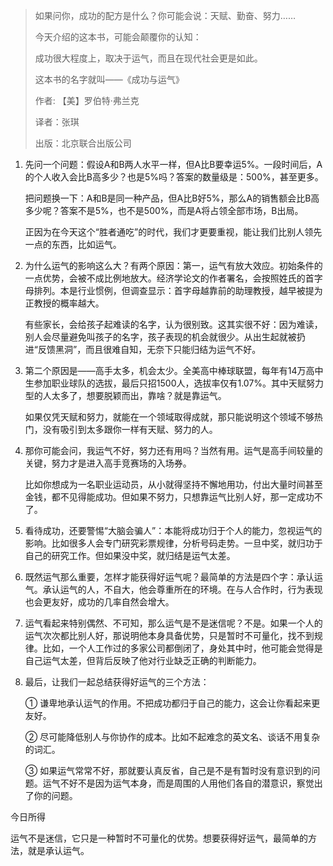 > 如果问你，成功的配方是什么？你可能会说：天赋、勤奋、努力……
>
> 今天介绍的这本书，可能会颠覆你的认知：
>
> 成功很大程度上，取决于运气，而且在现代社会更是如此。
>
> 这本书的名字就叫——《成功与运气》
>
> 作者:  【美】罗伯特·弗兰克 
>
> 译者：张琪
>
> 出版：北京联合出版公司
>

 

1. 先问一个问题：假设A和B两人水平一样，但A比B要幸运5%。一段时间后，A的个人收入会比B高多少？也是5%吗？答案的数量级是：500%，甚至更多。

   把问题换一下：A和B是同一种产品，但A比B好5%，那么A的销售额会比B高多少呢？答案不是5%，也不是500%，而是A将占领全部市场，B出局。

   正因为在今天这个“胜者通吃”的时代，我们才更要重视，能让我们比别人领先一点的东西，比如运气。

 

2. 为什么运气的影响这么大？有两个原因：第一，运气有放大效应。初始条件的一点优势，会被不成比例地放大。经济学论文的作者署名，会按照姓氏的首字母排列。本是行业惯例，但调查显示：首字母越靠前的助理教授，越早被提为正教授的概率越大。

   有些家长，会给孩子起难读的名字，认为很别致。这其实很不好：因为难读，别人会尽量避免叫孩子的名字，孩子表现的机会就很少。从出生起就被扔进“反馈黑洞”，而且很难自知，无奈下只能归结为运气不好。



3. 第二个原因是——高手太多，机会太少。全美高中棒球联盟，每年有14万高中生参加职业球队的选拔，最后只招1500人，选拔率仅有1.07%。其中天赋努力型的人太多了，想要脱颖而出，靠啥？就是靠运气。

   如果仅凭天赋和努力，就能在一个领域取得成就，那只能说明这个领域不够热门，没有吸引到太多跟你一样有天赋、努力的人。

 

4. 那你可能会问，我运气不好，努力还有用吗？当然有用。运气是高手间较量的关键，努力才是进入高手竞赛场的入场券。

   比如你想成为一名职业运动员，从小就得坚持不懈地用功，付出大量时间甚至金钱，都不见得能成功。但如果不努力，只想靠运气比别人好，那一定成功不了。



5. 看待成功，还要警惕“大脑会骗人”：本能将成功归于个人的能力，忽视运气的影响。比如很多人会专门研究彩票规律，分析号码走势。一旦中奖，就归功于自己的研究工作。但如果没中奖，就归结是运气太差。



6. 既然运气那么重要，怎样才能获得好运气呢？最简单的方法是四个字：承认运气。承认运气的人，不自大，他会尊重所在的环境。在与人合作时，行为表现也会更友好，成功的几率自然会增大。

 

7. 运气看起来特别偶然、不可知，那么运气是不是迷信呢？不是。如果一个人的运气次次都比别人好，那说明他本身具备优势，只是暂时不可量化，找不到规律。比如，一个人工作过的多家公司都倒闭了，身处其中时，他可能会觉得是自己运气太差，但背后反映了他对行业缺乏正确的判断能力。

 

8. 最后，让我们一起总结获得好运气的三个方法：

   ① 谦卑地承认运气的作用。不把成功都归于自己的能力，这会让你看起来更友好。

   ② 尽可能降低别人与你协作的成本。比如不起难念的英文名、谈话不用复杂的词汇。

   ③ 如果运气常常不好，那就要认真反省，自己是不是有暂时没有意识到的问题。运气不好不是因为运气本身，而是周围的人用他们各自的潜意识，察觉出了你的问题。

今日所得

运气不是迷信，它只是一种暂时不可量化的优势。想要获得好运气，最简单的方法，就是承认运气。